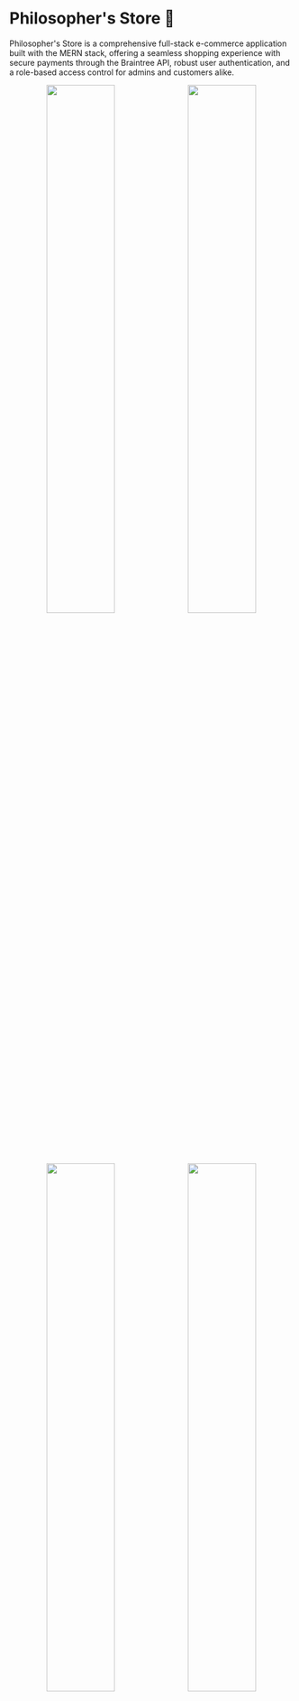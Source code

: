 # Philosopher's Store 🛒

Philosopher's Store is a comprehensive full-stack e-commerce application built with the MERN stack, offering a seamless shopping experience with secure payments through the Braintree API, robust user authentication, and a role-based access control for admins and customers alike.

<p align="center">
  <img src="https://drive.google.com/uc?export=view&id=18Cqvrz9KXoSrXfPJB8Hv6NCYksfRFfO_" width="49%">
  <img src="https://drive.google.com/uc?export=view&id=1OGFilRoh3ybFXaADMKBt8zEt4I31PK7R" width="49%">
  <img src="https://drive.google.com/uc?export=view&id=100xSxK4SsvxctcvT7790KFwsev7uVxEM" width="49%">
  <img src="https://drive.google.com/uc?export=view&id=1z1oyqvt7exvgbdFZZ39yqXdBKqKNf5Pz" width="49%">
</p>

---

## ✨ Features

-   **Product Listings**: Browse and search through a wide range of available products.
-   **Cart Management**: Easily add, update, and remove items from the shopping cart with a seamless checkout flow.
-   **Order Tracking**: An integrated system allows users to track the status of their placed orders.
-   **Secure Payments**: Integrated with **Braintree API** for safe, reliable, and PCI-compliant payment processing.
-   **Authentication & Authorization**: Secure user login and signup functionality using **Bcrypt** for hashing passwords and **JSON Web Tokens (JWT)** for session management.
-   **Role-Based Access Control (RBAC)**:
    -   **Admin Dashboard**: Admins can manage products (create, update, delete), view orders, and manage users.
    -   **User Dashboard**: Customers have personalized access to their order history and profile information.

---

## 🛠️ Tech Stack

This project is built using modern web technologies to deliver a fast, responsive, and secure user experience.

-   **Frontend**: ReactJS, TailwindCSS
-   **Backend**: NodeJS, ExpressJS
-   **Database**: MongoDB
-   **Payments**: Braintree API
-   **Authentication**: Bcrypt, JWT (JSON Web Tokens)

---

## 🚀 Getting Started

Follow these instructions to get a copy of the project up and running on your local machine for development and testing purposes.

### Prerequisites

-   Node.js (v14 or later)
-   npm or yarn
-   MongoDB (local instance or a cloud service like MongoDB Atlas)

### Installation

1.  **Clone the repository:**
    ```sh
    git clone [https://github.com/your-username/philosophers-store.git](https://github.com/your-username/philosophers-store.git)
    cd philosophers-store
    ```

2.  **Install server dependencies:**
    ```sh
    cd server
    npm install
    ```

3.  **Install client dependencies:**
    ```sh
    cd ../client
    npm install
    ```

4.  **Set up Environment Variables:**
    Create a `.env` file in the `server` directory and add the following variables. You will need to get your own credentials from MongoDB and Braintree.

    ```env
    # Server Configuration
    PORT=8000

    # MongoDB Connection
    MONGO_URI=your_mongodb_connection_string

    # JWT Configuration
    JWT_SECRET=your_super_secret_jwt_key

    # Braintree API Credentials
    BRAINTREE_MERCHANT_ID=your_braintree_merchant_id
    BRAINTREE_PUBLIC_KEY=your_braintree_public_key
    BRAINTREE_PRIVATE_KEY=your_braintree_private_key
    ```

5.  **Run the application:**
    -   To start the backend server (from the `server` directory):
        ```sh
        npm start
        ```
    -   To start the frontend development server (from the `client` directory):
        ```sh
        npm start
        ```

The application should now be running! Open your browser and navigate to `http://localhost:3000`.
